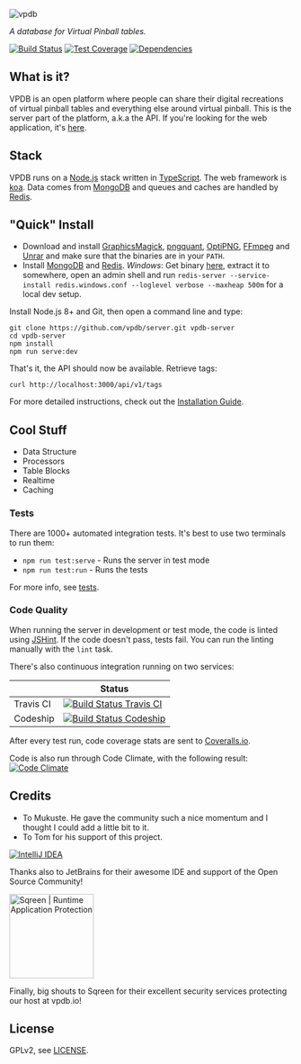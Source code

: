 ![vpdb][text-logo]

*A database for Virtual Pinball tables.*

[![Build Status][travis-image]][travis-url]
[![Test Coverage][coveralls-image]][coveralls-url]
[![Dependencies][dependencies-image]][dependencies-url]

## What is it?

VPDB is an open platform where people can share their digital recreations of virtual pinball tables and everything else 
around virtual pinball. This is the server part of the platform, a.k.a the API. If you're looking for the web application,
it's [here](https://github.com/vpdb/website). 

## Stack

VPDB runs on a [Node.js](http://nodejs.org/) stack written in [TypeScript](https://www.typescriptlang.org/). The web 
framework is [koa](https://koajs.com/). Data comes from [MongoDB](https://www.mongodb.org/) and queues and caches are 
handled by [Redis](http://redis.io/).

## "Quick" Install

* Download and install [GraphicsMagick](http://www.graphicsmagick.org/), [pngquant](http://pngquant.org/),
  [OptiPNG](http://optipng.sourceforge.net/), [FFmpeg](https://www.ffmpeg.org/) and [Unrar](http://rarsoft.com/) and 
  make sure that the binaries are in your `PATH`.
* Install [MongoDB](http://www.mongodb.org/downloads) and [Redis](http://redis.io/). *Windows*: Get binary 
  [here](https://github.com/MSOpenTech/redis/tree/2.8/bin/release), extract it to somewhere, open an admin shell and 
  run `redis-server --service-install redis.windows.conf --loglevel verbose --maxheap 500m` for a local dev setup.

Install Node.js 8+ and Git, then open a command line and type:

	git clone https://github.com/vpdb/server.git vpdb-server
	cd vpdb-server
	npm install
	npm run serve:dev

That's it, the API should now be available. Retrieve tags:

	curl http://localhost:3000/api/v1/tags

For more detailed instructions, check out the [Installation Guide](INSTALL.md).

## Cool Stuff

- Data Structure
- Processors
- Table Blocks
- Realtime
- Caching

### Tests

There are 1000+ automated integration tests. It's best to use two terminals to run them:

- `npm run test:serve` - Runs the server in test mode
- `npm run test:run` - Runs the tests

For more info, see [tests](TESTS.md).

### Code Quality

When running the server in development or test mode, the code is linted using [JSHint](http://www.jshint.com/about/). If
the code doesn't pass, tests fail. You can run the linting manually with the `lint` task.

There's also continuous integration running on two services:

|           | Status                                                   |
|-----------|----------------------------------------------------------|
| Travis CI | [![Build Status Travis CI][travis-image]][travis-url]    |
| Codeship  | [![Build Status Codeship][codeship-image]][codeship-url] |

After every test run, code coverage stats are sent to [Coveralls.io](https://coveralls.io/r/vpdb/backend).

Code is also run through Code Climate, with the following result: [![Code Climate][codeclimate-image]][codeclimate-url]

## Credits

* To Mukuste. He gave the community such a nice momentum and I thought I could add a little bit to it.
* To Tom for his support of this project.

[![IntelliJ IDEA][idea-image]][idea-url]

Thanks also to JetBrains for their awesome IDE and support of the Open Source Community!

<a title="Realtime application protection" href="https://www.sqreen.io/?utm_source=badge"><img width="150" src="https://s3-eu-west-1.amazonaws.com/sqreen-assets/badges/20171107/sqreen-light-badge.svg" alt="Sqreen | Runtime Application Protection" /></a>

Finally, big shouts to Sqreen for their excellent security services protecting our host at vpdb.io!


## License

GPLv2, see [LICENSE](LICENSE).

[text-logo]: https://github.com/vpdb/server/raw/master/gfx/text-logo.png
[travis-image]: https://img.shields.io/travis/vpdb/server.svg?style=flat-square
[travis-url]: https://travis-ci.org/vpdb/server
[coveralls-image]: https://img.shields.io/coveralls/vpdb/backend.svg?style=flat-square
[coveralls-url]: https://coveralls.io/r/vpdb/backend?branch=master
[dependencies-image]: https://david-dm.org/vpdb/server.svg?style=flat-square
[dependencies-url]: https://david-dm.org/vpdb/server
[codeship-image]: http://img.shields.io/codeship/46408820-1c40-0134-d638-1a1dadf4f728.svg?style=flat-square
[codeship-url]: https://www.codeship.io/projects/159851
[codeclimate-image]: http://img.shields.io/codeclimate/github/vpdb/backend.svg?style=flat-square
[codeclimate-url]: https://codeclimate.com/github/vpdb/backend
[idea-image]: https://raw.githubusercontent.com/vpdb/backend/master/gfx/logo_IntelliJIDEA.png
[idea-url]: https://www.jetbrains.com/idea/